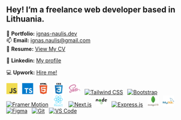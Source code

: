 ## Hey! I’m a freelance web developer based in Lithuania.

💼 **Portfolio:** [ignas-naulis.dev](https://www.ignas-naulis.dev)  
📫 **Email:** [ignas.naulis@gmail.com](mailto:ignas.naulis@gmail.com)  
📄 **Resume:** [View My CV](https://www.ignas-naulis.dev/cv/ignas_naulis_cv.pdf) 

🔗 **Linkedin:** [My profile](https://linkedin.com/in/ignas-naulis) 

💻 **Upwork:** [Hire me!](https://www.upwork.com/freelancers/~01c9ac47fb1c3e96d3) 

<a href="#"><img src="https://raw.githubusercontent.com/devicons/devicon/master/icons/javascript/javascript-original.svg" alt="JavaScript" width="30" height="30" /></a>
&nbsp;
<a href="#"><img src="https://raw.githubusercontent.com/devicons/devicon/master/icons/typescript/typescript-original.svg" alt="TypeScript" width="30" height="30" /></a>
&nbsp;
<a href="#"><img src="https://raw.githubusercontent.com/devicons/devicon/master/icons/html5/html5-original-wordmark.svg" alt="HTML5" width="30" height="30" /></a>
&nbsp;
<a href="#"><img src="https://raw.githubusercontent.com/devicons/devicon/master/icons/css3/css3-original-wordmark.svg" alt="CSS3" width="30" height="30" /></a>
&nbsp;
<a href="#"><img src="https://raw.githubusercontent.com/devicons/devicon/master/icons/sass/sass-original.svg" alt="SASS" width="30" height="30" /></a>
&nbsp;
<a href="#"><img src="https://www.vectorlogo.zone/logos/tailwindcss/tailwindcss-icon.svg" alt="Tailwind CSS" width="30" height="30" /></a>
&nbsp;
<a href="#"><img src="https://cdn.worldvectorlogo.com/logos/bootstrap-5-1.svg" alt="Bootstrap" width="30" height="30" /></a>
&nbsp;
<a href="#"><img src="https://encrypted-tbn0.gstatic.com/images?q=tbn:ANd9GcRCq5gse3kEA76gI2S7FHh4TGq6-jE3nGlPQg&s" alt="Framer Motion" width="30" height="30" /></a>
&nbsp;
<a href="#"><img src="https://raw.githubusercontent.com/devicons/devicon/master/icons/react/react-original-wordmark.svg" alt="React" width="30" height="30" /></a>
&nbsp;
<a href="#"><img src="https://img.icons8.com/fluent-systems-filled/512/FFFFFF/nextjs.png" alt="Next.js" width="30" height="30" /></a>
&nbsp;
<a href="#"><img src="https://raw.githubusercontent.com/devicons/devicon/master/icons/nodejs/nodejs-original-wordmark.svg" alt="Node.js" width="30" height="30" /></a>
&nbsp;
<a href="#"><img src="https://img.icons8.com/color/512/express-js.png" alt="Express.js" width="30" height="30" /></a>
&nbsp;
<a href="#"><img src="https://raw.githubusercontent.com/devicons/devicon/master/icons/mongodb/mongodb-original-wordmark.svg" alt="MongoDB" width="30" height="30" /></a>
&nbsp;
<a href="#"><img src="https://raw.githubusercontent.com/devicons/devicon/master/icons/mysql/mysql-original-wordmark.svg" alt="MySQL" width="30" height="30" /></a>
&nbsp;
<a href="#"><img src="https://www.vectorlogo.zone/logos/figma/figma-icon.svg" alt="Figma" width="30" height="30" /></a>
&nbsp;
<a href="#"><img src="https://www.vectorlogo.zone/logos/git-scm/git-scm-icon.svg" alt="Git" width="30" height="30" /></a>
&nbsp;
<a href="#"><img src="https://cdn.worldvectorlogo.com/logos/visual-studio-code-1.svg" alt="VS Code" width="30" height="30" /></a>
